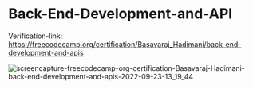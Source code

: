 # Back-End-Development-and-API

Verification-link: https://freecodecamp.org/certification/Basavaraj_Hadimani/back-end-development-and-apis

![screencapture-freecodecamp-org-certification-Basavaraj-Hadimani-back-end-development-and-apis-2022-09-23-13_19_44](https://user-images.githubusercontent.com/106008685/191921230-909f079c-268e-421d-b67a-a0e4d0c285cf.png)
